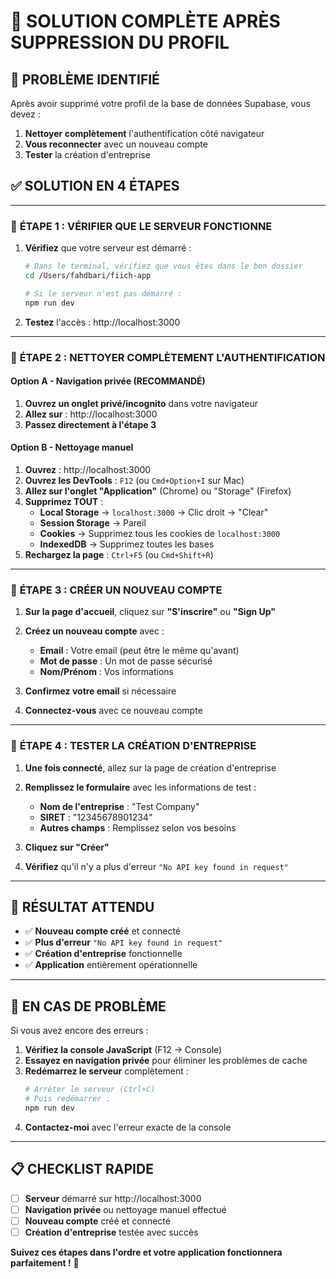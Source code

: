 # 🎯 SOLUTION COMPLÈTE APRÈS SUPPRESSION DU PROFIL

## 🚨 PROBLÈME IDENTIFIÉ

Après avoir supprimé votre profil de la base de données Supabase, vous devez :
1. **Nettoyer complètement** l'authentification côté navigateur
2. **Vous reconnecter** avec un nouveau compte
3. **Tester** la création d'entreprise

## ✅ SOLUTION EN 4 ÉTAPES

---

### 📘 **ÉTAPE 1 : VÉRIFIER QUE LE SERVEUR FONCTIONNE**

1. **Vérifiez** que votre serveur est démarré :
   ```bash
   # Dans le terminal, vérifiez que vous êtes dans le bon dossier
   cd /Users/fahdbari/fiich-app
   
   # Si le serveur n'est pas démarré :
   npm run dev
   ```

2. **Testez** l'accès : http://localhost:3000

---

### 🧹 **ÉTAPE 2 : NETTOYER COMPLÈTEMENT L'AUTHENTIFICATION**

#### Option A - Navigation privée (RECOMMANDÉ)
1. **Ouvrez un onglet privé/incognito** dans votre navigateur
2. **Allez sur** : http://localhost:3000
3. **Passez directement à l'étape 3**

#### Option B - Nettoyage manuel
1. **Ouvrez** : http://localhost:3000
2. **Ouvrez les DevTools** : `F12` (ou `Cmd+Option+I` sur Mac)
3. **Allez sur l'onglet "Application"** (Chrome) ou "Storage" (Firefox)
4. **Supprimez TOUT** :
   - **Local Storage** → `localhost:3000` → Clic droit → "Clear"
   - **Session Storage** → Pareil
   - **Cookies** → Supprimez tous les cookies de `localhost:3000`
   - **IndexedDB** → Supprimez toutes les bases
5. **Rechargez la page** : `Ctrl+F5` (ou `Cmd+Shift+R`)

---

### 👤 **ÉTAPE 3 : CRÉER UN NOUVEAU COMPTE**

1. **Sur la page d'accueil**, cliquez sur **"S'inscrire"** ou **"Sign Up"**
2. **Créez un nouveau compte** avec :
   - **Email** : Votre email (peut être le même qu'avant)
   - **Mot de passe** : Un mot de passe sécurisé
   - **Nom/Prénom** : Vos informations

3. **Confirmez votre email** si nécessaire

4. **Connectez-vous** avec ce nouveau compte

---

### 🏢 **ÉTAPE 4 : TESTER LA CRÉATION D'ENTREPRISE**

1. **Une fois connecté**, allez sur la page de création d'entreprise
2. **Remplissez le formulaire** avec les informations de test :
   - **Nom de l'entreprise** : "Test Company"
   - **SIRET** : "12345678901234"
   - **Autres champs** : Remplissez selon vos besoins

3. **Cliquez sur "Créer"**

4. **Vérifiez** qu'il n'y a plus d'erreur `"No API key found in request"`

---

## 🎉 RÉSULTAT ATTENDU

- ✅ **Nouveau compte créé** et connecté
- ✅ **Plus d'erreur** `"No API key found in request"`
- ✅ **Création d'entreprise** fonctionnelle
- ✅ **Application** entièrement opérationnelle

---

## 🚨 EN CAS DE PROBLÈME

Si vous avez encore des erreurs :

1. **Vérifiez la console JavaScript** (F12 → Console)
2. **Essayez en navigation privée** pour éliminer les problèmes de cache
3. **Redémarrez le serveur** complètement :
   ```bash
   # Arrêter le serveur (Ctrl+C)
   # Puis redémarrer :
   npm run dev
   ```
4. **Contactez-moi** avec l'erreur exacte de la console

---

## 📋 CHECKLIST RAPIDE

- [ ] **Serveur** démarré sur http://localhost:3000
- [ ] **Navigation privée** ou nettoyage manuel effectué
- [ ] **Nouveau compte** créé et connecté
- [ ] **Création d'entreprise** testée avec succès

**Suivez ces étapes dans l'ordre et votre application fonctionnera parfaitement !** 🚀